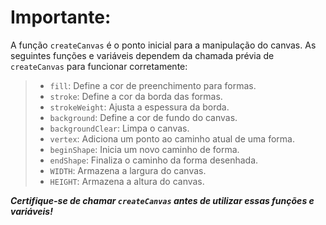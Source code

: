 # Importante: 

A função ``createCanvas`` é o ponto inicial para a manipulação do canvas. 
As seguintes funções e variáveis dependem da chamada prévia de ``createCanvas`` para funcionar corretamente:


> - ``fill``: Define a cor de preenchimento para formas.
> - ``stroke``: Define a cor da borda das formas.
> - ``strokeWeight``: Ajusta a espessura da borda.
> - ``background``: Define a cor de fundo do canvas.
> - ``backgroundClear``: Limpa o canvas.
> - ``vertex``: Adiciona um ponto ao caminho atual de uma forma.
> - ``beginShape``: Inicia um novo caminho de forma.
> - ``endShape``: Finaliza o caminho da forma desenhada.
> - ``WIDTH``: Armazena a largura do canvas.
> - ``HEIGHT``: Armazena a altura do canvas.

***Certifique-se de chamar ``createCanvas`` antes de utilizar essas funções e variáveis!***